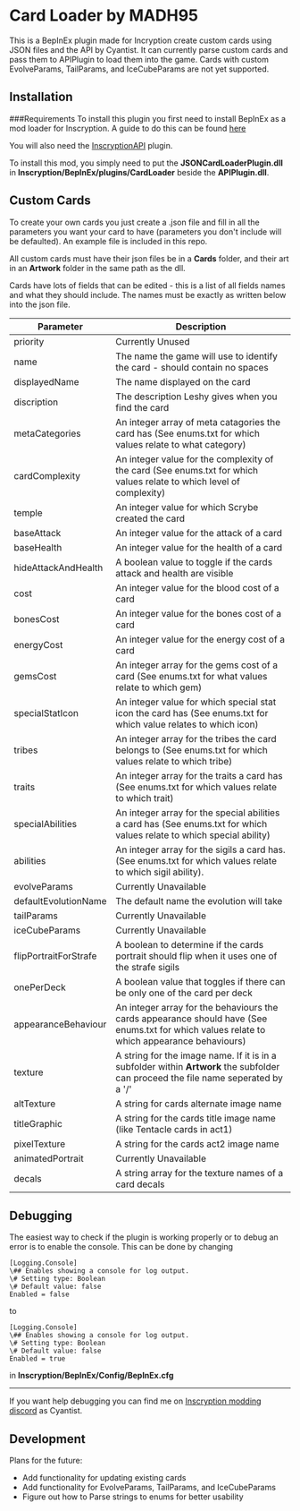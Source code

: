 # Card Loader by MADH95

This is a BepInEx plugin made for Incryption create custom cards using JSON files and the API by Cyantist.
It can currently parse custom cards and pass them to APIPlugin to load them into the game. Cards with custom EvolveParams, TailParams, and IceCubeParams are not yet supported.

## Installation
###Requirements
To install this plugin you first need to install BepInEx as a mod loader for Inscryption. A guide to do this can be found [here](https://docs.bepinex.dev/articles/user_guide/installation/index.html#where-to-download-bepinex)

You will also need the [InscryptionAPI](https://github.com/ScottWilson0903/InscryptionAPI) plugin.

To install this mod, you simply need to put the **JSONCardLoaderPlugin.dll** in **Inscryption/BepInEx/plugins/CardLoader** beside the **APIPlugin.dll**.

## Custom Cards

To create your own cards you just create a .json file and fill in all the parameters you want your card to have (parameters you don't include will be defaulted). An example file is included in this repo.

All custom cards must have their json files be in a **Cards** folder, and their art in an **Artwork** folder in the same path as the dll.

Cards have lots of fields that can be edited - this is a list of all fields names and what they should include. The names must be exactly as written below into the json file.

| Parameter | Description |
|------|-------------|
| priority | Currently Unused |
| name | The name the game will use to identify the card - should contain no spaces |
| displayedName | The name displayed on the card |
| discription | The description Leshy gives when you find the card |
| metaCategories | An integer array of meta catagories the card has (See enums.txt for which values relate to what category) |
| cardComplexity | An integer value for the complexity of the card (See enums.txt for which values relate to which level of complexity) |
| temple | An integer value for which Scrybe created the card |
| baseAttack | An integer value for the attack of a card |
| baseHealth | An integer value for the health of a card |
| hideAttackAndHealth | A boolean value to toggle if the cards attack and health are visible |
| cost | An integer value for the blood cost of a card |
| bonesCost | An integer value for the bones cost of a card |
| energyCost | An integer value for the energy cost of a card |
| gemsCost | An integer array for the gems cost of a card (See enums.txt for what values relate to which gem) |
| specialStatIcon | An integer value for which special stat icon the card has (See enums.txt for which value relates to which icon) |
| tribes | An integer array for the tribes the card belongs to (See enums.txt for which values relate to which tribe) |
| traits | An integer array for the traits a card has (See enums.txt for which values relate to which trait) |
| specialAbilities | An integer array for the special abilities a card has (See enums.txt for which values relate to which special ability) |
| abilities | An integer array for the sigils a card has. (See enums.txt for which values relate to which sigil ability).
| evolveParams | Currently Unavailable |
| defaultEvolutionName | The default name the evolution will take |
| tailParams | Currently Unavailable |
| iceCubeParams | Currently Unavailable |
| flipPortraitForStrafe | A boolean to determine if the cards portrait should flip when it uses one of the strafe sigils |
| onePerDeck | A boolean value that toggles if there can be only one of the card per deck |
| appearanceBehaviour | An integer array for the behaviours the cards appearance should have (See enums.txt for which values relate to which appearance behaviours) |
| texture | A string for the image name. If it is in a subfolder within **Artwork** the subfolder can proceed the file name seperated by a '/' |
| altTexture | A string for cards alternate image name |
| titleGraphic | A string for the cards title image name (like Tentacle cards in act1) |
| pixelTexture | A string for the cards act2 image name |
| animatedPortrait | Currently Unavailable |
| decals | A string array for the texture names of a card decals | 

## Debugging
The easiest way to check if the plugin is working properly or to debug an error is to enable the console. This can be done by changing
```
[Logging.Console]
\## Enables showing a console for log output.
\# Setting type: Boolean
\# Default value: false
Enabled = false
```
to
```
[Logging.Console]
\## Enables showing a console for log output.
\# Setting type: Boolean
\# Default value: false
Enabled = true
```
in **Inscryption/BepInEx/Config/BepInEx.cfg**
___

If you want help debugging you can find me on [Inscryption modding discord](https://discord.gg/QrJEF5Denm) as Cyantist.

## Development

Plans for the future:
 - Add functionality for updating existing cards
 - Add functionality for EvolveParams, TailParams, and IceCubeParams
 - Figure out how to Parse strings to enums for better usability
